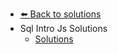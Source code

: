 - [⬅️ Back to solutions](../README.md)
- Sql Intro  Js    Solutions
  - [Solutions](./Solutions.md "Solutions")
